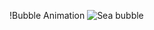 !Bubble Animation ![Sea bubble](https://github.com/vjola123/BubbleAnimation/assets/147322367/2f763305-f885-48d8-82ab-d49889779f2f)



